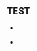 <h2>TEST</h2>
	<ul class="filelist">
		<li>
			<div class="divLinkWrapper">
				<div class="divLinkR">
				</div>
			</div>
		</li>
		<li>
			<div class="divLinkWrapper">
				<div class="divLinkR"> 
				</div>
			</div>
		</li>
	</ul>
